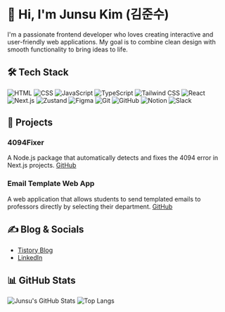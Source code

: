 # 👋 Hi, I'm Junsu Kim (김준수)
I'm a passionate frontend developer who loves creating interactive and user-friendly web applications. My goal is to combine clean design with smooth functionality to bring ideas to life.

## 🛠 Tech Stack
![HTML](https://img.shields.io/badge/HTML-E34F26?style=flat-square&logo=html5&logoColor=white)
![CSS](https://img.shields.io/badge/CSS-1572B6?style=flat-square&logo=css3&logoColor=white)
![JavaScript](https://img.shields.io/badge/JavaScript-F7DF1E?style=flat-square&logo=javascript&logoColor=black)
![TypeScript](https://img.shields.io/badge/TypeScript-007ACC?style=flat-square&logo=typescript&logoColor=white)
![Tailwind CSS](https://img.shields.io/badge/Tailwind_CSS-38B2AC?style=flat-square&logo=tailwind-css&logoColor=white)
![React](https://img.shields.io/badge/React-61DAFB?style=flat-square&logo=react&logoColor=black)
![Next.js](https://img.shields.io/badge/Next.js-000000?style=flat-square&logo=next-dot-js&logoColor=white)
![Zustand](https://img.shields.io/badge/Zustand-000000?style=flat-square&logo=zustand&logoColor=white)
![Figma](https://img.shields.io/badge/Figma-F24E1E?style=flat-square&logo=figma&logoColor=white)
![Git](https://img.shields.io/badge/Git-F05032?style=flat-square&logo=git&logoColor=white)
![GitHub](https://img.shields.io/badge/GitHub-181717?style=flat-square&logo=github&logoColor=white)
![Notion](https://img.shields.io/badge/Notion-000000?style=flat-square&logo=notion&logoColor=white)
![Slack](https://img.shields.io/badge/Slack-4A154B?style=flat-square&logo=slack&logoColor=white)

## 🚀 Projects
### 4094Fixer
A Node.js package that automatically detects and fixes the 4094 error in Next.js projects. [GitHub](https://github.com/kimjusnu/4094Fixer)

### Email Template Web App
A web application that allows students to send templated emails to professors directly by selecting their department. [GitHub](https://github.com/kimjusnu/email-template-app)

## ✍ Blog & Socials
- [Tistory Blog](https://dietisdie.tistory.com) 
- [LinkedIn](https://www.linkedin.com/in/kimjusnu)

## 📊 GitHub Stats
![Junsu's GitHub Stats](https://github-readme-stats.vercel.app/api?username=kimjusnu&show_icons=true&theme=radical)
![Top Langs](https://github-readme-stats.vercel.app/api/top-langs/?username=kimjusnu&layout=compact&theme=radical)
